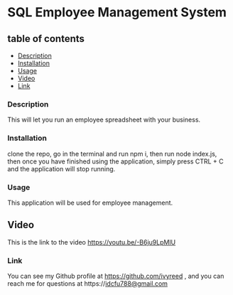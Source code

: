 # SQL Employee Management System


## table of contents
- [Description](#description)
- [Installation](#installation)
- [Usage](#usage)
- [Video](#video)
- [Link](#link)

### Description
This will let you run an employee spreadsheet with your business.

### Installation
clone the repo, go in the terminal and run npm i, then run  node index.js, then once you have finished using the application, simply press CTRL + C and the application will stop running.

### Usage
This application will be used for employee management.

## Video
This is the link to the video https://youtu.be/-B6ju9LpMlU

### Link
You can see my Github profile at https://github.com/ivyreed ,
and you can reach me for questions at https://idcfu788@gmail.com